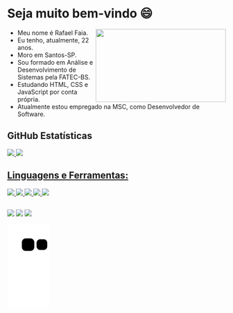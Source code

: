 # Seja muito bem-vindo 😄

<img align="right" width="300" height="168" src="https://i.pinimg.com/originals/e4/26/70/e426702edf874b181aced1e2fa5c6cde.gif"/>

* Meu nome é Rafael Faia.
* Eu tenho, atualmente, 22 anos.
* Moro em Santos-SP.
* Sou formado em Análise e Desenvolvimento de Sistemas pela FATEC-BS.
* Estudando HTML, CSS e JavaScript por conta própria.
* Atualmente estou empregado na MSC, como Desenvolvedor de Software.

## **GitHub Estatísticas**
<div>
  <a href="https://github.com/rafaelfaiac">
  <img height="150em" src="https://github-readme-stats.vercel.app/api?username=rafaelfaiac&show_icons=true&theme=nord&include_all_commits=true&count_private=true"/>
  <img height="150em" src="https://github-readme-stats.vercel.app/api/top-langs/?username=rafaelfaiac&layout=compact&langs_count=7&theme=nord"/>
</div>
 
 ## **Linguagens e Ferramentas:**
 <img src="https://cdn.discordapp.com/attachments/755062376545648641/880273079857725490/Component_14.png">
 <img src="https://cdn.discordapp.com/attachments/755062376545648641/880273079576711210/Component_13.png">
 <img src="https://cdn.discordapp.com/attachments/755062376545648641/880273102049804298/Component_15.png">
 <img src="https://cdn.discordapp.com/attachments/755062376545648641/880273065831985162/Component_7.png">
 <img src="https://cdn.discordapp.com/attachments/755062376545648641/880273064225542215/Component_6.png">
</div>
  
  ##
 
<div>
 <a href="https://www.linkedin.com/in/rafaelfaiac/" target="_blank"> <img src="https://cdn.discordapp.com/attachments/755062376545648641/880232790757630002/Component_3.png" target="_blank"></a>
 <a href="https://www.instagram.com/rafaelfaiac/" target="_blank"><img src="https://cdn.discordapp.com/attachments/755062376545648641/880232789897773116/Component_2.png" target="_blank"></a>
 <a href = "mailto:rafaelfaiac@gmail.com"><img src="https://cdn.discordapp.com/attachments/755062376545648641/880232795446837298/Component_4.png" target="_blank"></a>
  
 
  ![Snake animation](https://github.com/rafaelfaiac/rafaelfaiac/blob/output/github-contribution-grid-snake.svg)
 
</div>
